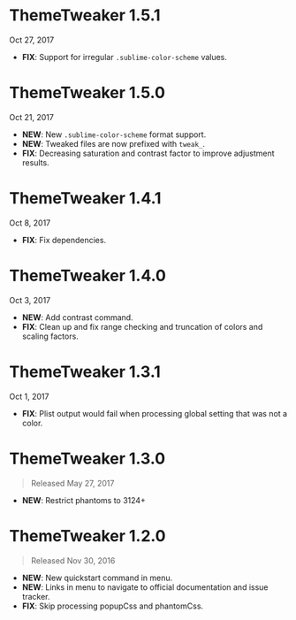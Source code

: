 # ThemeTweaker 1.5.1

Oct 27, 2017

- **FIX**: Support for irregular `.sublime-color-scheme` values.

# ThemeTweaker 1.5.0

Oct 21, 2017

- **NEW**: New `.sublime-color-scheme` format support.
- **NEW**: Tweaked files are now prefixed with `tweak_`.
- **FIX**: Decreasing saturation and contrast factor to improve adjustment results.

# ThemeTweaker 1.4.1

Oct 8, 2017

- **FIX**: Fix dependencies.

# ThemeTweaker 1.4.0

Oct 3, 2017

- **NEW**: Add contrast command.
- **FIX**: Clean up and fix range checking and truncation of colors and scaling factors.

# ThemeTweaker 1.3.1

Oct 1, 2017

- **FIX**: Plist output would fail when processing global setting that was not a color.

# ThemeTweaker 1.3.0

> Released May 27, 2017

- **NEW**: Restrict phantoms to 3124+

# ThemeTweaker 1.2.0

> Released Nov 30, 2016

- **NEW**: New quickstart command in menu.
- **NEW**: Links in menu to navigate to official documentation and issue tracker.
- **FIX**: Skip processing popupCss and phantomCss.
